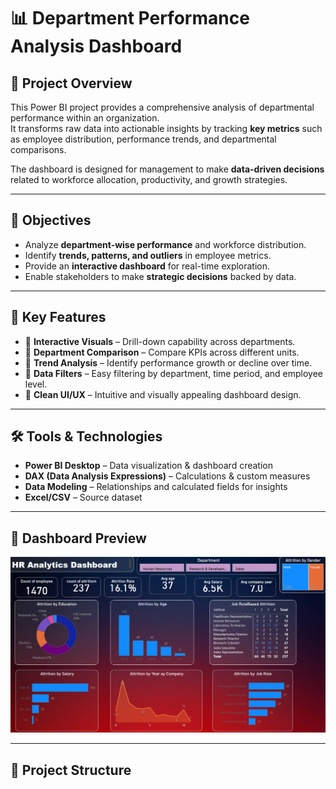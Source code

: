 # 📊 Department Performance Analysis Dashboard

## 🚀 Project Overview
This Power BI project provides a comprehensive analysis of departmental performance within an organization.  
It transforms raw data into actionable insights by tracking **key metrics** such as employee distribution, performance trends, and departmental comparisons.  

The dashboard is designed for management to make **data-driven decisions** related to workforce allocation, productivity, and growth strategies.  

---

## 🎯 Objectives
- Analyze **department-wise performance** and workforce distribution.  
- Identify **trends, patterns, and outliers** in employee metrics.  
- Provide an **interactive dashboard** for real-time exploration.  
- Enable stakeholders to make **strategic decisions** backed by data.  

---

## 📌 Key Features
- 📍 **Interactive Visuals** – Drill-down capability across departments.  
- 📍 **Department Comparison** – Compare KPIs across different units.  
- 📍 **Trend Analysis** – Identify performance growth or decline over time.  
- 📍 **Data Filters** – Easy filtering by department, time period, and employee level.  
- 📍 **Clean UI/UX** – Intuitive and visually appealing dashboard design.  

---

## 🛠️ Tools & Technologies
- **Power BI Desktop** – Data visualization & dashboard creation  
- **DAX (Data Analysis Expressions)** – Calculations & custom measures  
- **Data Modeling** – Relationships and calculated fields for insights  
- **Excel/CSV** – Source dataset  

---

## 📸 Dashboard Preview
![alt text](https://github.com/vikashyadav1114/department_analysis_dashboard/blob/main/dashboard.png?raw=true)


---

## 📂 Project Structure
